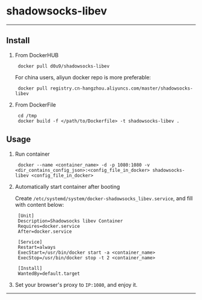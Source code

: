 # shadowsocks-libev

---

## Install

1. From DockerHUB

        docker pull d0u9/shadowsocks-libev

    For china users, aliyun docker repo is more preferable:

        docker pull registry.cn-hangzhou.aliyuncs.com/master/shadowsocks-libev


2. From DockerFile

        cd /tmp
        docker build -f </path/to/Dockerfile> -t shadowsocks-libev .

## Usage

1. Run container

        docker --name <container_name> -d -p 1080:1080 -v <dir_contains_config_json>:<config_file_in_docker> shadowsocks-libev <config_file_in_docker>

2. Automatically start container after booting

    Create `/etc/systemd/system/docker-shadowsocks_libev.service`, and fill with content below:

        [Unit]
        Description=Shadowsocks libev Container
        Requires=docker.service
        After=docker.service

        [Service]
        Restart=always
        ExecStart=/usr/bin/docker start -a <container_name>
        ExecStop=/usr/bin/docker stop -t 2 <container_name>

        [Install]
        WantedBy=default.target

3. Set your browser's proxy to `IP:1080`, and enjoy it.

---


